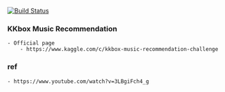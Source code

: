 [![Build Status](https://travis-ci.org/yennanliu/KKBox_Music_Recommendation.svg?branch=master)](https://travis-ci.org/yennanliu/KKBox_Music_Recommendation)

### KKbox Music Recommendation 
	- Official page 
		- https://www.kaggle.com/c/kkbox-music-recommendation-challenge

### ref 
	- https://www.youtube.com/watch?v=3LBgiFch4_g
